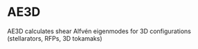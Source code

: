 # AE3D
AE3D calculates shear Alfvén eigenmodes for 3D configurations (stellarators, RFPs, 3D tokamaks)

